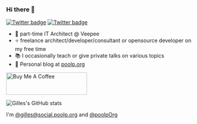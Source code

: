 ### Hi there 👋

[![Twitter badge](https://img.shields.io/twitter/follow/poolpOrg?style=social)](https://twitter.com/poolpOrg)
[![Twitter badge](https://img.shields.io/badge/LinkedIn-0077B5?style=social&logo=linkedin)](https://www.linkedin.com/in/gilles.chehade)

- 🔭 part-time IT Architect @ Veepee
- ⭐️ freelance architect/developer/consultant or opensource developer on my free time
- 📚 I occasionally teach or give private talks on various topics
- 🚀 Personal blog at [poolp.org](https://poolp.org)

<a href="https://www.buymeacoffee.com/poolpOrg" target="_blank"><img src="https://cdn.buymeacoffee.com/buttons/v2/default-yellow.png" alt="Buy Me A Coffee" style="height: 60px !important;width: 217px !important;" ></a>

![Gilles's GitHub stats](https://github-readme-stats.vercel.app/api?username=poolporg&show_icons=true&count_private=true&theme=dark)

<!--
**nunocoracao/nunocoracao** is a ✨ _special_ ✨ repository because its `README.md` (this file) appears on your GitHub profile.

Here are some ideas to get you started:

- 🔭 I’m currently working on ...
- 🌱 I’m currently learning ...
- 👯 I’m looking to collaborate on ...
- 🤔 I’m looking for help with ...
- 💬 Ask me about ...
- 📫 How to reach me: ...
- 😄 Pronouns: ...
- ⚡ Fun fact: ...
-->

<a rel="me" href="https://masto.ai/@nunocoracao"></a>

I'm <a rel="me" href="https://social.poolp.org/@gilles">@gilles@social.poolp.org</a> and <a href="https://twitter.com/poolpOrg">@poolpOrg</a>
